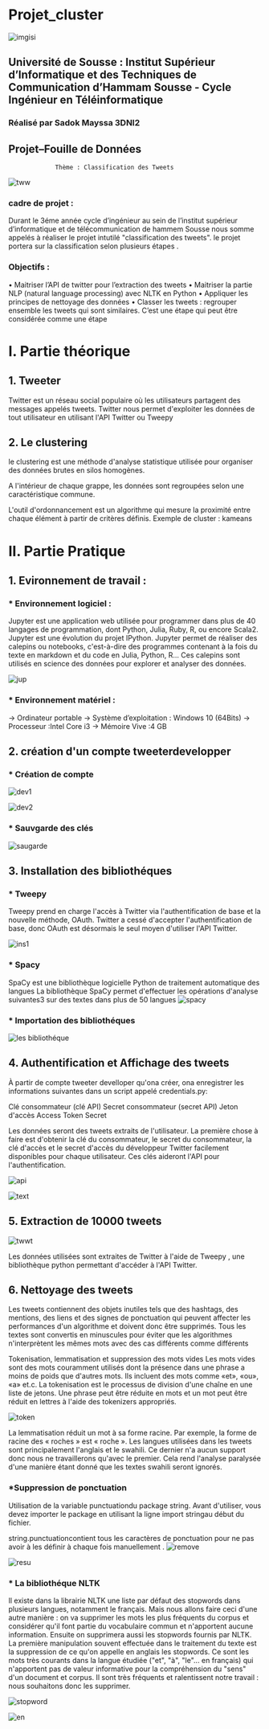 # Projet_cluster

![imgisi](https://user-images.githubusercontent.com/47771296/102260350-9d899c00-3f10-11eb-945d-172dd56f2184.PNG)

 ##  Université de Sousse : Institut Supérieur d’Informatique et des Techniques de Communication  d’Hammam Sousse - Cycle Ingénieur en Téléinformatique

  ### Réalisé par Sadok Mayssa 3DNI2 
  
 ## Projet–Fouille de Données
                 Thème : Classification des Tweets
 
   ![tww](https://user-images.githubusercontent.com/47771296/102263048-22c28000-3f14-11eb-911e-124ca8040025.jpg)
   
   
### cadre de projet : 
   
Durant le 3éme année cycle d’ingénieur  au sein de l’institut supérieur d’informatique et de télécommunication de hammem Sousse 
nous somme appelés à réaliser le projet intutilé "classification des tweets". 
le projet portera sur la classification selon plusieurs étapes . 
   
 ### Objectifs :
 
• Maitriser l’API de twitter pour l’extraction des tweets
• Maitriser la partie NLP (natural language processing) avec NLTK en Python
• Appliquer les principes de nettoyage des données
• Classer les tweets : regrouper ensemble les tweets qui sont similaires. C’est une étape qui peut
  être considérée comme une étape 
  # I. Partie théorique 
 ##  1. Tweeter
Twitter est un réseau social populaire où les utilisateurs partagent des messages appelés tweets. Twitter nous permet d'exploiter les données de tout utilisateur en utilisant l'API Twitter ou Tweepy
## 2. Le clustering 
le clustering est une méthode d'analyse statistique utilisée pour organiser des données brutes en silos homogènes. 

A l'intérieur de chaque grappe, les données sont regroupées selon une caractéristique commune. 

L'outil d'ordonnancement est un algorithme qui mesure la proximité entre chaque élément à partir de critères définis.
Exemple de cluster : kameans

# II. Partie Pratique 
## 1. Evironnement de travail : 
 ### * Environnement logiciel :
 Jupyter est une application web utilisée pour programmer dans plus de 40 langages de programmation, dont Python, Julia, Ruby, R, ou encore Scala2. Jupyter est une évolution du projet IPython. Jupyter permet de réaliser des calepins ou notebooks, c'est-à-dire des programmes contenant à la fois du texte en markdown et du code en Julia, Python, R... Ces calepins sont utilisés en science des données pour explorer et analyser des données.
      
![jup](https://user-images.githubusercontent.com/47771296/102266998-8bf8c200-3f19-11eb-9cc7-bfc34dbad880.PNG)
 ### * Environnement matériel  :
-> Ordinateur portable 
-> Système d’exploitation : Windows 10 (64Bits)
-> Processeur :Intel Core i3
-> Mémoire Vive :4 GB

## 2. création d'un compte tweeterdevelopper 
### * Création de compte 
![dev1](https://user-images.githubusercontent.com/47771296/102264973-ad0be380-3f16-11eb-9805-807b79305781.PNG)


![dev2](https://user-images.githubusercontent.com/47771296/102265447-6a96d680-3f17-11eb-8b69-2fc6a20ef3cc.PNG)

### * Sauvgarde des clés
  
  ![saugarde](https://user-images.githubusercontent.com/47771296/102266112-4c7da600-3f18-11eb-9682-a188fd5e26bf.PNG)
 ##  3. Installation des bibliothéques 
 ### * Tweepy
 Tweepy prend en charge l'accès à Twitter via l'authentification de base et la nouvelle méthode, OAuth. Twitter a cessé d'accepter l'authentification de base, donc OAuth est désormais le seul moyen d'utiliser l'API Twitter.
 
 ![ins1](https://user-images.githubusercontent.com/47771296/102269451-f0695080-3f1c-11eb-9cab-c4b683572f82.PNG)
 ### * Spacy
 SpaCy est une bibliothèque logicielle Python de traitement automatique des langues 
La bibliothèque SpaCy permet d'effectuer les opérations d'analyse suivantes3 sur des textes dans plus de 50 langues
![spacy](https://user-images.githubusercontent.com/47771296/102271021-0b3cc480-3f1f-11eb-81c0-4a5990d84813.PNG)
### * Importation des bibliothéques 
![les bibliothéque](https://user-images.githubusercontent.com/47771296/102272178-a71b0000-3f20-11eb-91ac-9b73cbeae76b.PNG)

## 4. Authentification et Affichage des tweets 
À partir de compte tweeter develloper qu'ona  créer, ona enregistrer les informations suivantes dans un script appelé credentials.py:

Clé consommateur (clé API)
Secret consommateur (secret API)
Jeton d'accès
Access Token Secret

Les données seront des tweets extraits de l'utilisateur. La première chose à faire est d'obtenir la clé du consommateur, le secret du consommateur, la clé d'accès et le secret d'accès du développeur Twitter facilement disponibles pour chaque utilisateur.
Ces clés aideront l'API pour l'authentification.


![api](https://user-images.githubusercontent.com/47771296/102277533-b605b080-3f28-11eb-8dc9-e5dffea6fcc7.PNG)

![text](https://user-images.githubusercontent.com/47771296/102278962-eea68980-3f2a-11eb-8907-727e195b80db.PNG)

## 5. Extraction de 10000 tweets 
![twwt](https://user-images.githubusercontent.com/47771296/102280086-c91a7f80-3f2c-11eb-827c-e3ca08bd69c7.PNG)

Les données utilisées sont extraites de Twitter à l'aide de Tweepy , une bibliothèque python permettant d'accéder à l'API Twitter.
## 6. Nettoyage des tweets
Les tweets contiennent des objets inutiles tels que des hashtags, des mentions, des liens et des signes de ponctuation qui peuvent affecter les performances d'un algorithme et doivent donc être supprimés. Tous les textes sont convertis en minuscules pour éviter que les algorithmes n'interprètent les mêmes mots avec des cas différents comme différents

Tokenisation, lemmatisation et suppression des mots vides
Les mots vides sont des mots couramment utilisés dont la présence dans une phrase a moins de poids que d'autres mots. Ils incluent des mots comme «et», «ou», «a» et.c.
La tokenisation est le processus de division d'une chaîne en une liste de jetons. Une phrase peut être réduite en mots et un mot peut être réduit en lettres à l'aide des tokenizers appropriés.

![token](https://user-images.githubusercontent.com/47771296/102285332-61693200-3f36-11eb-9273-7e69ef8a64fb.PNG)

La lemmatisation réduit un mot à sa forme racine. Par exemple, la forme de racine des « roches » est « roche ».
Les langues utilisées dans les tweets sont principalement l'anglais et le swahili. Ce dernier n'a aucun support donc nous ne travaillerons qu'avec le premier. Cela rend l'analyse paralysée d'une manière étant donné que les textes swahili seront ignorés.


###  *Suppression de ponctuation 

Utilisation de la variable punctuationdu package string. Avant d'utiliser, vous devez importer le package en utilisant la ligne import stringau début du fichier.

string.punctuationcontient tous les caractères de ponctuation pour ne pas avoir à les définir à chaque fois manuellement . 
![remove](https://user-images.githubusercontent.com/47771296/102283800-5eb90d80-3f33-11eb-985d-e8c1a58673ee.PNG)

![resu](https://user-images.githubusercontent.com/47771296/102287482-d76f9800-3f3a-11eb-8b89-ade350b73482.PNG)
### * La bibliothéque NLTK 
Il existe dans la librairie NLTK une liste par défaut des stopwords dans plusieurs langues, notamment le français.
Mais nous allons faire ceci d'une autre manière : on va supprimer les mots les plus fréquents du corpus et considérer qu'il font partie du vocabulaire commun et n'apportent aucune information. 
Ensuite on supprimera aussi les stopwords fournis par NLTK.
La première manipulation souvent effectuée dans le traitement du texte est la suppression de ce qu'on appelle en anglais
les stopwords. Ce sont les mots très courants dans la langue étudiée ("et", "à", "le"... en français) 
qui n'apportent pas de valeur informative pour la compréhension du "sens" d'un document et corpus. 
Il sont très fréquents et ralentissent notre travail : nous souhaitons donc les supprimer.


![stopword](https://user-images.githubusercontent.com/47771296/102288568-0d158080-3f3d-11eb-81c9-8f32072b07ec.PNG)

![en](https://user-images.githubusercontent.com/47771296/102289024-ffacc600-3f3d-11eb-8898-8a1ac333b94c.PNG)
